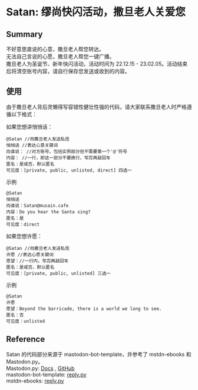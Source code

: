 # Satan: 缪尚快闪活动，撒旦老人关爱您

## Summary
不好意思直说的心意，撒旦老人帮您转达。  
无法自己言说的心愿，撒旦老人帮您一键广播。  
撒旦老人为圣诞节、新年快闪活动，活动时间为 22.12.15 - 23.02.05。活动结束后将清空账号内容，请自行保存您发送或收到的内容。

## 使用
由于撒旦老人背后灵懒得写容错性健壮性强的代码，请大家联系撒旦老人时严格遵循以下格式：  

如果您想讲悄悄话：  

```
@Satan //向撒旦老人发送私信
悄悄话 //表达心意关键词
向谁说： //对方账号，包括实例部分但不需要第一个'@'符号
内容： //一行，即这一部分不要换行，写完再敲回车
匿名：是或否，默认匿名
可见度：[private, public, unlisted, direct] 四选一
```

示例  

```
@Satan
悄悄话
向谁说：Satan@musain.cafe
内容：Do you hear the Santa sing?
匿名：是
可见度：direct
```

如果您想许愿：  

```
@Satan //向撒旦老人发送私信
许愿 //表达心愿关键词
愿望：//一行内，写完再敲回车
匿名：是或否，默认匿名
可见度：[private, public, unlisted] 三选一
```

示例  

```
@Satan
许愿
愿望：Beyond the barricade, there is a world we long to see.
匿名：否
可见度：unlisted
```

## Reference
Satan 的代码部分来源于 mastodon-bot-template，并参考了 mstdn-ebooks 和 Mastodon.py。  
Mastodon.py: [Docs](https://mastodonpy.readthedocs.io/en/stable/index.html#) , [GitHub](https://github.com/halcy/Mastodon.py)  
mastodon-bot-template: [reply.py](https://github.com/Lynnesbian/mastodon-bot-template/blob/9e72f6a490734f7af5897c40f20b4aecb0c2308b/reply.py)  
mstdn-ebooks: [reply.py](https://github.com/Lynnesbian/mstdn-ebooks/blob/master/reply.py)
